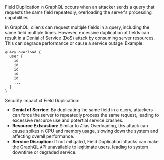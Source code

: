 Field Duplication in GraphQL occurs when an attacker sends a query that requests the same field repeatedly, overloading the server's processing capabilities.

In GraphQL, clients can request multiple fields in a query, including the same field multiple times. However, excessive duplication of fields can result in a Denial of Service (DoS) attack by consuming server resources. This can degrade performance or cause a service outage.
Example:

```
query overload {
  user {
    id
    id
    id
    id
    id
    ...
  }
}
```


Security Impact of Field Duplication:

- **Denial of Service:** By duplicating the same field in a query, attackers can force the server to repeatedly process the same request, leading to excessive resource use and potential service crashes.
- **Resource Exhaustion:** Similar to Alias Overloading, this attack can cause spikes in CPU and memory usage, slowing down the system and affecting overall performance.
- **Service Disruption:** If not mitigated, Field Duplication attacks can make the GraphQL API unavailable to legitimate users, leading to system downtime or degraded service.
